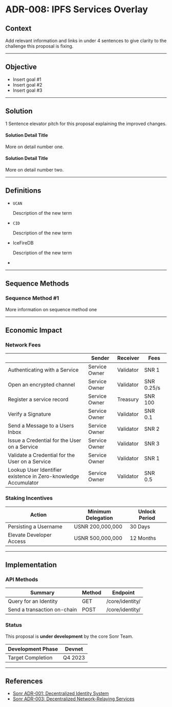 # ADR-008: IPFS Services Overlay

## Context

Add relevant information and links in under 4 sentences to give clarity to the challenge this proposal is fixing.

***

## O**bjective**

* Insert goal #1
* Insert goal #2
* Insert goal #3

***

## Solution

1 Sentence elevator pitch for this proposal explaining the improved changes.

#### Solution Detail Title

More on detail number one.

#### Solution Detail Title

More on detail number two.

***

## Definitions

*   `UCAN`

    Description of the new term
*   `CID`

    Description of the new term
*   IceFireDB

    Description of the new term
*

***

## Sequence Methods

### Sequence Method #1

More information on sequence method one

***

## Economic Impact

### Network Fees

|                                                                | Sender        | Receiver  | Fees       |
| -------------------------------------------------------------- | ------------- | --------- | ---------- |
| Authenticating with a Service                                  | Service Owner | Validator | SNR 1      |
| Open an encrypted channel                                      | Service Owner | Validator | SNR 0.25/s |
| Register a service record                                      | Service Owner | Treasury  | SNR 100    |
| Verify a Signature                                             | Service Owner | Validator | SNR 0.1    |
| Send a Message to a Users Inbox                                | Service Owner | Validator | SNR 2      |
| Issue a Credential for the User on a Service                   | Service Owner | Validator | SNR 3      |
| Validate a Credential for the User on a Service                | Service Owner | Validator | SNR 1      |
| Lookup User Identifier existence in Zero-knowledge Accumulator | Service Owner | Validator | SNR 0.5    |

### Staking Incentives

| Action                   | Minimum Delegation | Unlock Period |
| ------------------------ | ------------------ | ------------- |
| Persisting a Username    | USNR 200,000,000   | 30 Days       |
| Elevate Developer Access | USNR 500,000,000   | 12 Months     |

***

## Implementation

### API Methods

| Summary                     | Method | Endpoint        |
| --------------------------- | ------ | --------------- |
| Query for an Identity       | GET    | /core/identity/ |
| Send a transaction on-chain | POST   | /core/identity/ |

### Status

This proposal is **under development** by the core Sonr Team.

| Development Phase | Devnet  |
| ----------------- | ------- |
| Target Completion | Q4 2023 |

***

## References

* [Sonr ADR-001: Decentralized Identity System](https://www.notion.so/ADR-002-Decentralized-Identity-Specification-01102d0fa712448b8893fe1bdc689d1e?pvs=21)
* [Sonr ADR-003: Decentralized Network-Relaying Services](https://www.notion.so/ADR-003-Authoritative-Application-Records-9b579f508d14454bbe995c9dc430c345?pvs=21)
